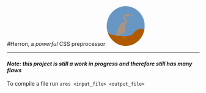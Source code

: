 #Herron, a *powerful* CSS preprocessor ![heron](small_logo.png)
___

#### *Note: this project is still a work in progress and therefore still has many flaws*

To compile a file run `ares <input_file> <output_file>`